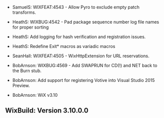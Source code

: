 * SamuelS: WIXFEAT:4543 - Allow Pyro to exclude empty patch transforms.

* HeathS: WIXBUG:4542 - Pad package sequence number log file names for proper sorting

* HeathS: Add logging for hash verification and registration issues.

* HeathS: Redefine Exit\* macros as variadic macros

* SeanHall: WIXFEAT:4505 - WixHttpExtension for URL reservations.

* BobArnson: WIXBUG:4569 - Add SWAPRUN for CD(!) and NET back to the Burn stub.

* BobArnson: Add support for registering Votive into Visual Studio 2015 Preview.

* BobArnson: WiX v3.10

## WixBuild: Version 3.10.0.0
